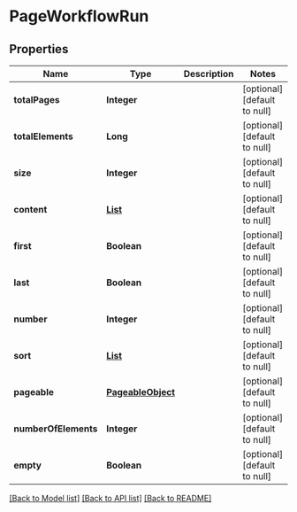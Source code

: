 # PageWorkflowRun
## Properties

| Name | Type | Description | Notes |
|------------ | ------------- | ------------- | -------------|
| **totalPages** | **Integer** |  | [optional] [default to null] |
| **totalElements** | **Long** |  | [optional] [default to null] |
| **size** | **Integer** |  | [optional] [default to null] |
| **content** | [**List**](WorkflowRun.md) |  | [optional] [default to null] |
| **first** | **Boolean** |  | [optional] [default to null] |
| **last** | **Boolean** |  | [optional] [default to null] |
| **number** | **Integer** |  | [optional] [default to null] |
| **sort** | [**List**](SortObject.md) |  | [optional] [default to null] |
| **pageable** | [**PageableObject**](PageableObject.md) |  | [optional] [default to null] |
| **numberOfElements** | **Integer** |  | [optional] [default to null] |
| **empty** | **Boolean** |  | [optional] [default to null] |

[[Back to Model list]](../README.md#documentation-for-models) [[Back to API list]](../README.md#documentation-for-api-endpoints) [[Back to README]](../README.md)

